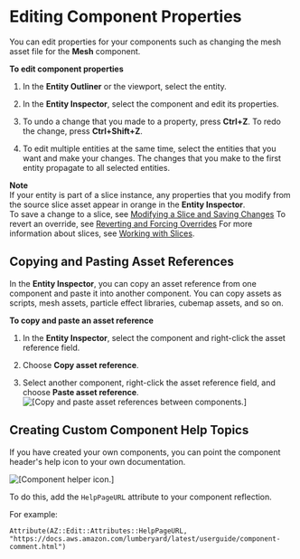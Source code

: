# Editing Component Properties<a name="editing-component-properties"></a>

You can edit properties for your components such as changing the mesh asset file for the **Mesh** component\.

**To edit component properties**

1. In the **Entity Outliner** or the viewport, select the entity\.

1. In the **Entity Inspector**, select the component and edit its properties\.

1. To undo a change that you made to a property, press **Ctrl\+Z**\. To redo the change, press **Ctrl\+Shift\+Z**\.

1. To edit multiple entities at the same time, select the entities that you want and make your changes\. The changes that you make to the first entity propagate to all selected entities\.

**Note**  
If your entity is part of a slice instance, any properties that you modify from the source slice asset appear in orange in the **Entity Inspector**\.   
To save a change to a slice, see [Modifying a Slice and Saving Changes](component-slice-push-changes.md)
To revert an override, see [Reverting and Forcing Overrides](component-slice-override.md)
For more information about slices, see [Working with Slices](component-slices.md)\.

## Copying and Pasting Asset References<a name="component-entity-inspector-assetref"></a>

In the **Entity Inspector**, you can copy an asset reference from one component and paste it into another component\. You can copy assets as scripts, mesh assets, particle effect libraries, cubemap assets, and so on\.

**To copy and paste an asset reference**

1. In the **Entity Inspector**, select the component and right\-click the asset reference field\.

1. Choose **Copy asset reference**\.

1. Select another component, right\-click the asset reference field, and choose **Paste asset reference**\.  
![\[Copy and paste asset references between components.\]](http://docs.aws.amazon.com/lumberyard/latest/userguide/images/component/component-entity-inspector-assetref.png)

## Creating Custom Component Help Topics<a name="component-entity-inspector-help"></a>

If you have created your own components, you can point the component header's help icon to your own documentation\.

![\[Component helper icon.\]](http://docs.aws.amazon.com/lumberyard/latest/userguide/images/component/component-entity-inspector-help.png)

To do this, add the `HelpPageURL` attribute to your component reflection\.

For example:

```
Attribute(AZ::Edit::Attributes::HelpPageURL, "https://docs.aws.amazon.com/lumberyard/latest/userguide/component-comment.html")
```